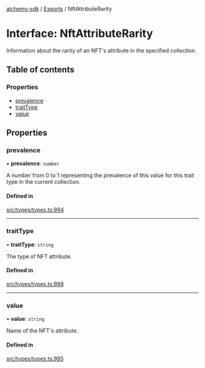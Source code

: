 [alchemy-sdk](../README.md) / [Exports](../modules.md) / NftAttributeRarity

# Interface: NftAttributeRarity

Information about the rarity of an NFT's attribute in the specified collection.

## Table of contents

### Properties

- [prevalence](NftAttributeRarity.md#prevalence)
- [traitType](NftAttributeRarity.md#traittype)
- [value](NftAttributeRarity.md#value)

## Properties

### prevalence

• **prevalence**: `number`

A number from 0 to 1 representing the prevalence of this value for this
trait type in the current collection.

#### Defined in

[src/types/types.ts:994](https://github.com/alchemyplatform/alchemy-sdk-js/blob/8b1ae5c/src/types/types.ts#L994)

___

### traitType

• **traitType**: `string`

The type of NFT attribute.

#### Defined in

[src/types/types.ts:988](https://github.com/alchemyplatform/alchemy-sdk-js/blob/8b1ae5c/src/types/types.ts#L988)

___

### value

• **value**: `string`

Name of the NFT's attribute.

#### Defined in

[src/types/types.ts:985](https://github.com/alchemyplatform/alchemy-sdk-js/blob/8b1ae5c/src/types/types.ts#L985)
